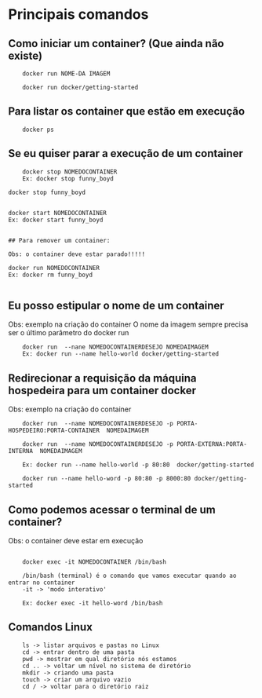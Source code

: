 # Principais comandos

## Como iniciar um container? (Que ainda não existe)

```
    docker run NOME-DA IMAGEM

    docker run docker/getting-started 
```
## Para listar os container que estão em execução

```
    docker ps
```

## Se eu quiser parar a execução de um container

```
    docker stop NOMEDOCONTAINER
    Ex: docker stop funny_boyd
```
    docker stop funny_boyd 
```

```
    docker start NOMEDOCONTAINER
    Ex: docker start funny_boyd
```

## Para remover um container:

Obs: o container deve estar parado!!!!!

```
    docker run NOMEDOCONTAINER
    Ex: docker rm funny_boyd
```

```
## Eu posso estipular o nome de um container

Obs: exemplo na criação do container
O nome da imagem sempre precisa ser o último parâmetro do docker run

```
    docker run  --nane NOMEDOCONTAINERDESEJO NOMEDAIMAGEM
    Ex: docker run --name hello-world docker/getting-started
```

## Redirecionar a requisição da máquina hospedeira para um container docker

Obs: exemplo na criação do container

```
    docker run  --name NOMEDOCONTAINERDESEJO -p PORTA-HOSPEDEIRO:PORTA-CONTAINER  NOMEDAIMAGEM

    docker run  --name NOMEDOCONTAINERDESEJO -p PORTA-EXTERNA:PORTA-INTERNA  NOMEDAIMAGEM

    Ex: docker run --name hello-world -p 80:80  docker/getting-started

    docker run --name hello-word -p 80:80 -p 8000:80 docker/getting-started
```

## Como podemos acessar o terminal de um container?

Obs: o container deve estar em execução 

```

    docker exec -it NOMEDOCONTAINER /bin/bash

    /bin/bash (terminal) é o comando que vamos executar quando ao entrar no container 
    -it -> 'modo interativo'

    Ex: docker exec -it hello-word /bin/bash
```

## Comandos Linux

```
    ls -> listar arquivos e pastas no Linux
    cd -> entrar dentro de uma pasta
    pwd -> mostrar em qual diretório nós estamos 
    cd .. -> voltar um nível no sistema de diretório
    mkdir -> criando uma pasta 
    touch -> criar um arquivo vazio
    cd / -> voltar para o diretório raiz
```